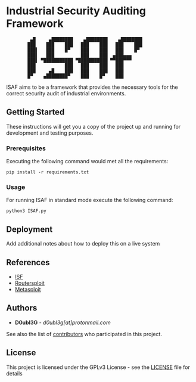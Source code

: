 # Industrial Security Auditing Framework


             ▄█     ▄████████    ▄████████    ▄████████ 
            ███    ███    ███   ███    ███   ███    ███ 
            ███▌   ███    █▀    ███    ███   ███    █▀  
            ███▌   ███          ███    ███  ▄███▄▄▄     
            ███▌ ▀███████████ ▀███████████ ▀▀███▀▀▀     
            ███           ███   ███    ███   ███        
            ███     ▄█    ███   ███    ███   ███        
            █▀    ▄████████▀    ███    █▀    ███

ISAF aims to be a framework that provides the necessary tools for the correct security audit of industrial environments.

## Getting Started

These instructions will get you a copy of the project up and running for development and testing purposes. 

### Prerequisites

Executing the following command would met all the requirements:
```
pip install -r requirements.txt
```

### Usage

For running ISAF in standard mode execute the following command:

```
python3 ISAF.py
```

## Deployment

Add additional notes about how to deploy this on a live system

## References

* [ISF](https://github.com/dark-lbp/isf)
* [Routersploit](https://github.com/threat9/routersploit) 
* [Metasploit](https://github.com/rapid7/metasploit-framework)

## Authors

* **D0ubl3G** - *d0ubl3g[at]protonmail.com*

See also the list of [contributors]() who participated in this project.

## License

This project is licensed under the GPLv3 License - see the [LICENSE](LICENSE) file for details